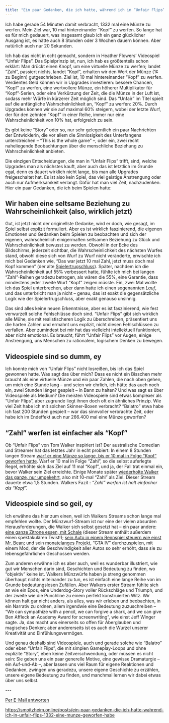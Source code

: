 ```yaml
---
title: "Ein paar Gedanken, die ich hatte, während ich in “Unfair Flips” 1332 eine Münze geworfen habe"
---
```


<div class="trix-content">Ich habe gerade 54 Minuten damit verbracht, 1332 mal eine Münze zu werfen. Mein Ziel war, 10 mal hintereinander “Kopf” zu werfen. So lange hat es für mich gedauert, was insgesamt glaub ich ein ganz glücklicher Ausgang ist, es hätte auch 8 Stunden oder 3 Wochen dauern können. Aber natürlich auch nur 20 Sekunden.

Ich hab das nicht in echt gemacht, sondern in Heather Flowers’ Videospiel “Unfair Flips”. Das Spielprinzip ist, nun, ich hab es größtenteils schon erklärt: Man drückt einen Knopf, um eine virtuelle Münze zu werfen; landet “Zahl”, passiert nichts, landet “Kopf”, erhalten wir den Wert der Münze (1¢ zu Beginn) gutgeschrieben. Ziel ist, 10 mal hintereinander “Kopf” zu werfen. Verdientes Geld können wir in Upgrades investieren: bessere Chancen, “Kopf” zu werfen, eine wertvollere Münze, ein höherer Multiplikator für “Kopf”-Serien, oder eine Verkürzung der Zeit, die die Münze in der Luft ist, sodass mehr Würfe in kürzerer Zeit möglich sind. Das “Unfair” im Titel spielt auf die anfängliche Wahrscheinlichkeit an, “Kopf” zu werfen: 20%. Durch Upgrades können wir sie auf maximal 60% steigern, wobei der letzte Wurf, der für den zehnten “Kopf” in einer Reihe, immer nur eine Wahrscheinlichkeit von 10% hat, erfolgreich zu sein.

Es gibt keine “Story” oder so, nur sehr gelegentlich ein paar Nachrichten der Entwicklerin, die vor allem die Sinnlosigkeit des Unterfangens unterstreichen – “This is the whole game” –, oder ein, zwei recht naheliegende Beobachtungen über die menschliche Beziehung zu Wahrscheinlichkeit anbieten.

Die einzigen Entscheidungen, die man in “Unfair Flips” trifft, sind, welche Upgrades man als nächstes kauft, aber auch das ist letztlich im Grunde egal, denn es dauert wirklich nicht lange, bis man alle Upgrades freigeschaltet hat. Es ist also kein Spiel, das viel geistige Anstrengung oder auch nur Aufmerksamkeit verlangt. Dafür hat man viel Zeit, nachzudenken. Hier ein paar Gedanken, die ich beim Spielen hatte:

[](#wir-haben-eine-seltsame-beziehung-zu-wahrscheinlichkeit-also-wirklich-jetzt "Link to this heading")Wir haben eine seltsame Beziehung zu Wahrscheinlichkeit (also, wirklich jetzt)
-------------------------------------------------------------------------------------------------------------------------------------------------------------------------------------

Gut, ist jetzt nicht der originellste Gedanke, wird er doch, wie gesagt, im Spiel selbst explizit formuliert. Aber es ist wirklich faszinierend, die eigenen Emotionen und Gedanken beim Spielen zu beobachten und sich der eigenen, wahrscheinlich einigermaßen seltsamen Beziehung zu Glück und Wahrscheinlichkeit bewusst zu werden. Obwohl in der Ecke des Bildschirms, jederzeit sichtbar, die Wahrscheinlichkeit des nächsten Wurfes stand, obwohl diese sich von Wurf zu Wurf nicht veränderte, erwischte ich mich bei Gedanken wie, “Das war jetzt 10 mal Zahl, jetzt muss doch mal Kopf kommen” (der alte [Spielertrugschluss](https://de.wikipedia.org/wiki/Spielerfehlschluss)). Später, nachdem ich die Wahrscheinlichkeit auf 55% verbessert hatte, fühlte ich mich bei langen “Zahl”-Reihen geradezu betrogen, als wären die 55%, eine Garantie, dass mindestens jeder zweite Wurf “Kopf” zeigen müsste. Ein, zwei Mal wollte ich das Spiel unterbrechen, aber dann hatte ich einen sogenannten *Lauf*, und das unterbricht man ja nicht – genau, das ist exakt die gegensätzliche Logik wie der Spielertrugschluss, aber exakt genauso unsinnig.

Das sind alles keine neuen Erkenntnisse, aber es ist faszinierend, wie fest verwurzelt solche Fehlschlüsse doch sind. “Unfair Flips” gibt sich wirklich alle Mühe, sie mit realistischeren Logik zu überschreiben, präsentiert uns die harten Zahlen und ermahnt uns explizit, nicht diesen Fehlschlüssen zu verfallen. Aber zumindest bei mir hat das vielleicht intellektuell funktioniert, aber nicht emotional. Es braucht, führt “Unfair Flips” vor Augen, einige Anstrengung, uns Menschen zu rationalem, logischem Denken zu bewegen.

[](#videospiele-sind-so-dumm-ey "Link to this heading")Videospiele sind so dumm, ey
-----------------------------------------------------------------------------------

Ich konnte mich von “Unfair Flips” nicht losreißen, bis ich das Spiel gewonnen hatte. Was sagt das über mich? Dass es nicht ein Bisschen mehr braucht als eine virtuelle Münze und ein paar Zahlen, die nach oben gehen, um mich eine Stunde lang – und seien wir ehrlich, ich hätte das auch noch ein, zwei Stunden länger gespielt – in Bann zu halten? Und was sagt es über Videospiele als Medium? Die meisten Videospiele sind etwas komplexer als “Unfair Flips”, aber zugrunde liegt ihnen doch oft ein ähnliches Prinzip. Wie viel Zeit habe ich mit solchen Skinner-Boxen verbracht? “Balatro” etwa habe ich fast 200 Stunden gespielt – war das sinnvoller verbrachte Zeit, oder habe ich im Endeffekt auch nur 266.400 mal eine Münze geworfen?

[](#zahl-werfen-ist-einfacher-als-kopf "Link to this heading")“Zahl” werfen ist einfacher als “Kopf”
----------------------------------------------------------------------------------------------------

Ob “Unfair Flips” von Tom Walker inspiriert ist? Der australische Comedian und Streamer hat das letztes Jahr in echt probiert: In einem 8 Stunden langen Stream [warf er eine Münze so lange, bis er 10 mal in Folge “Kopf” geworfen hatte](https://www.youtube.com/watch?v=cb0_hqbhzKk). Warf er 10 mal in Folge “Zahl”, so die selbst auferlegte Regel, erhöhte sich das Ziel auf 11 mal “Kopf”, und ja, der Fall trat einmal ein, bevor Walker sein Ziel erreichte. Einige Monate später [wiederholte Walker das ganze, nur umgekehrt](https://www.youtube.com/watch?v=qpwsrMgzG1c), also mit 10-mal “Zahl” als Ziel. Dieser Stream dauerte etwa 1,5 Stunden. Walkers Fazit : *“Zahl” werfen ist halt einfacher als “Kopf”.*

[](#videospiele-sind-so-geil-ey "Link to this heading")Videospiele sind so geil, ey
-----------------------------------------------------------------------------------

Ich erwähne das hier zum einen, weil ich Walkers Streams schon lange mal empfehlen wollte. Der Münzwurf-Stream ist nur eine der vielen absurden Herausforderungen, die Walker sich selbst gesetzt hat – ein paar andere: [eine ganze Zitrone essen, mit Schale](https://www.youtube.com/watch?v=gX5-yjThNUk) (dieser Stream enthält außerdem einen spektakulären Twist!); [sein Auto in einem Rennspiel steuern wie einst Mr. Bean](https://www.youtube.com/shorts/0LC3n0fp87c); und sein [monatelanges Projekt](https://www.youtube.com/watch?v=65s6_9-Gh30&list=PLI_N-KSDRamydGIKwJDLcLcC_VRH0g0-I), “GTA IV” durchzuspielen, mit einem Mod, der die Geschwindigkeit aller Autos so sehr erhöht, dass sie zu lebensgefährlichen Geschossen werden.

Zum anderen erwähne ich es aber auch, weil es wunderbar illustriert, wie gut wir Menschen darin sind, Geschichten und Bedeutung zu finden, wo “objektiv” keine ist. Walkers Münzwürfe haben ja streng genommen überhaupt nichts miteinander zu tun, es ist einfach eine lange Reihe von im Grunde bedeutungslosen Zufällen. Aber Walkers erster Stream fühlte sich an wie ein Epos, eine Underdog-Story voller Rückschläge und Triumph, und der zweite wie die Punchline zu einem perfekt konstruierten Witz. Wir können halt gar nicht anders, als alles, was wir erleben und beobachten, in ein Narrativ zu ordnen, allem irgendwie eine Bedeutung zuzuschreiben – “We can sympathize with a pencil, we can forgive a shark, and we can give Ben Affleck an Academy Award for screenwriting”, wie einst Jeff Winger sagte. Ja, das macht uns einerseits so offen für Aberglauben und magisches Denken; aber andererseits ist es auch die Wurzel unserer Kreativität und Einfühlungsvermögen.

Und genau deshalb sind Videospiele, auch und gerade solche wie “Balatro” oder eben “Unfair Flips”, die mit simplen Gameplay-Loops und ohne explizite “Story”, eben keine Zeitverschwendung, oder müssen es nicht sein: Sie geben uns ein paar generelle Motive, eine gewisse Dramaturgie – ein Auf-und-Ab –, aber lassen uns viel Raum für eigene Reaktionen und Gedanken, zwingen uns geradezu, unsere eigene Geschichte zu erzählen, unsere eigene Bedeutung zu finden, und manchmal lernen wir dabei etwas über uns selbst.

</div>  
---

  
[Per E-Mail antworten](https://letterbird.co/smoitzheim?subject=Re%3A%20Ein%20paar%20Gedanken%2C%20die%20ich%20hatte%2C%20w%C3%A4hrend%20ich%20in%20%E2%80%9CUnfair%20Flips%E2%80%9D%201332%20eine%20M%C3%BCnze%20geworfen%20habe)

https://smoitzheim.online/posts/ein-paar-gedanken-die-ich-hatte-wahrend-ich-in-unfair-flips-1332-eine-munze-geworfen-habe